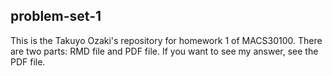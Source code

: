 ## problem-set-1
This is the Takuyo Ozaki's repository for homework 1 of MACS30100. There are two parts: RMD file and PDF file. If you want to see my answer, see the PDF file. 